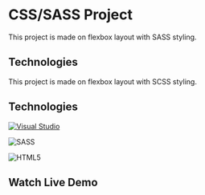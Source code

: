 # CSS/SASS Project

This project is made on flexbox layout with SASS styling.

## Technologies
This project is made on flexbox layout with SCSS styling.

## Technologies

[![Visual Studio](https://badgen.net/badge/icon/visualstudio?icon=visualstudio&label)](https://visualstudio.microsoft.com)

![SASS](https://img.shields.io/badge/SASS-hotpink.svg?style=for-the-badge&logo=SASS&logoColor=white)

![HTML5](https://img.shields.io/badge/html5-%23E34F26.svg?style=for-the-badge&logo=html5&logoColor=white)


## Watch Live Demo
                